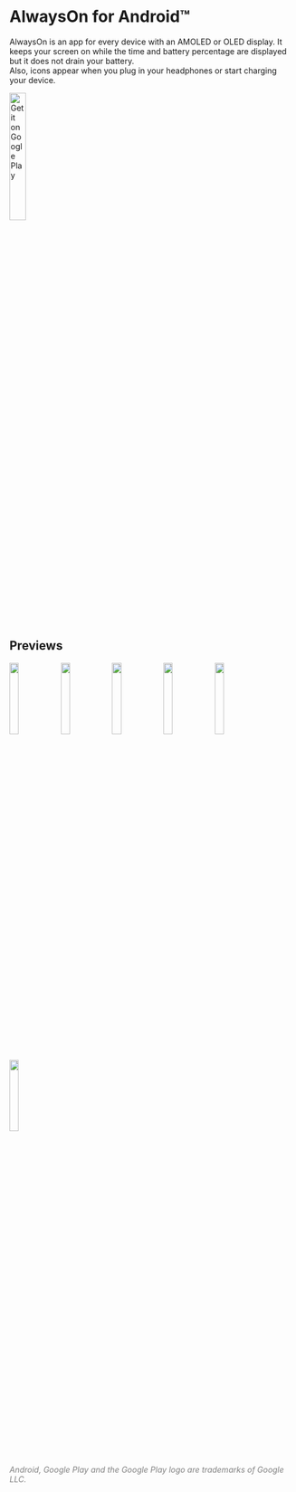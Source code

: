 # AlwaysOn for Android™
AlwaysOn is an app for every device with an AMOLED or OLED display. It keeps your screen on while the time and battery percentage are displayed but it does not drain your battery.  
Also, icons appear when you plug in your headphones or start charging your device.

<a href='https://play.google.com/store/apps/details?id=io.github.domi04151309.alwayson'><img alt='Get it on Google Play' src='https://play.google.com/intl/en_us/badges/images/generic/en_badge_web_generic.png' width="24%"/></a>

## Previews
<img src="https://domi04151309.github.io/images/Android/AlwaysOn1.jpg" width="18%" /><img src="https://domi04151309.github.io/images/Android/AlwaysOn2.jpg" width="18%" /><img src="https://domi04151309.github.io/images/Android/AlwaysOn3.jpg" width="18%" /><img src="https://domi04151309.github.io/images/Android/AlwaysOn4.jpg" width="18%" /><img src="https://domi04151309.github.io/images/Android/AlwaysOn5.jpg" width="18%" /><img src="https://domi04151309.github.io/images/Android/AlwaysOn6.jpg" width="18%" />

<i style="color:gray;">Android, Google Play and the Google Play logo are trademarks of Google LLC.</i>
